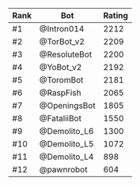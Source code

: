 Rank|Bot|Rating
---|---|---
#1|@Intron014|2212
#2|@TorBot_v2|2209
#3|@ResoluteBot|2200
#4|@YoBot_v2|2192
#5|@ToromBot|2181
#6|@RaspFish|2065
#7|@OpeningsBot|1805
#8|@FataliiBot|1550
#9|@Demolito_L6|1300
#10|@Demolito_L5|1072
#11|@Demolito_L4|898
#12|@pawnrobot|604
